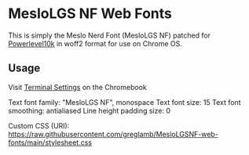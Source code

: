 # MesloLGS NF Web Fonts

This is simply the Meslo Nerd Font (MesloLGS NF) patched for [Powerlevel10k](https://github.com/romkatv/powerlevel10k) in woff2 format for use on Chrome OS.

## Usage

Visit [Terminal Settings](chrome-untrusted://terminal/html/nassh_preferences_editor.html) on the Chromebook

Text font family: "MesloLGS NF", monospace
Text font size: 15
Text font smoothing: antialiased
Line height padding size: 0

Custom CSS (URI): https://raw.githubusercontent.com/greglamb/MesloLGSNF-web-fonts/main/stylesheet.css

